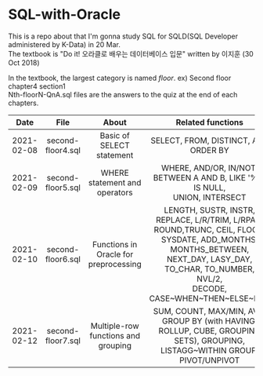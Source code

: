 # SQL-with-Oracle

This is a repo about that I'm gonna study SQL for SQLD(SQL Developer administered by K-Data) in 20 Mar.  
The textbook is "Do it! 오라클로 배우는 데이터베이스 입문" written by 이지훈 (30 Oct 2018)  
  
In the textbook, the largest category is named *floor*. ex) Second floor chapter4 section1  
Nth-floorN-QnA.sql files are the answers to the quiz at the end of each chapters.  
  
|     Date   |        File       |                 About                 |                                                                                                Related functions                                                                                               |          ETC          |
|:----------:|:-----------------:|:-------------------------------------:|:--------------------------------------------------------------------------------------------------------------------------------------------------------------------------------------------------------------:|:---------------------:|
| 2021-02-08 | second-floor4.sql |       Basic of SELECT statement       | SELECT, FROM, DISTINCT, ALL, ORDER BY                                                                                                                                                                          |  Single-row function  |
| 2021-02-09 | second-floor5.sql |     WHERE statement and operators     | WHERE, AND/OR, IN/NOT,<br>BETWEEN A AND B, LIKE '%_', IS NULL,<br>UNION, INTERSECT                                                                                                                             |           〃          |
| 2021-02-10 | second-floor6.sql | Functions in Oracle for preprocessing | LENGTH, SUSTR, INSTR, REPLACE, L/R/TRIM, L/RPAD,<br>ROUND,TRUNC, CEIL, FLOOR,<br>SYSDATE, ADD_MONTHS, MONTHS_BETWEEN, NEXT_DAY, LASY_DAY, <br>TO_CHAR, TO_NUMBER,<br>NVL/2,<br>DECODE, CASE\~WHEN\~THEN\~ELSE\~END |           〃          |
| 2021-02-12 | second-floor7.sql |  Multiple-row functions and grouping  | SUM, COUNT, MAX/MIN, AVG,<br>GROUP BY (with HAVING, ROLLUP, CUBE, GROUPING SETS), GROUPING,<br>LISTAGG~WITHIN GROUP, PIVOT/UNPIVOT                                                                              | Multiple-row function |

